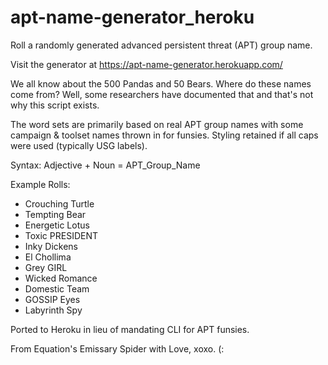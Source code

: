 # apt-name-generator_heroku
Roll a randomly generated advanced persistent threat (APT) group name.

Visit the generator at https://apt-name-generator.herokuapp.com/

We all know about the 500 Pandas and 50 Bears. Where do these names come from? Well, some researchers have documented that and that's not why this script exists.

The word sets are primarily based on real APT group names with some campaign & toolset names thrown in for funsies.
Styling retained if all caps were used (typically USG labels).

Syntax:
Adjective + Noun = APT_Group_Name

Example Rolls:

- Crouching Turtle
- Tempting Bear
- Energetic Lotus
- Toxic PRESIDENT
- Inky Dickens
- El Chollima
- Grey GIRL
- Wicked Romance
- Domestic Team
- GOSSIP Eyes
- Labyrinth Spy

Ported to Heroku in lieu of mandating CLI for APT funsies. 

From Equation's Emissary Spider with Love, xoxo. (:
